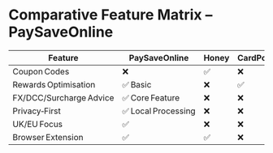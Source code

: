 # Comparative Feature Matrix – PaySaveOnline

| Feature | PaySaveOnline | Honey | CardPointers | Kudos | RateX |
|----------|----------------|-------|---------------|--------|-------|
| Coupon Codes | ❌ | ✅ | ❌ | ❌ | ✅ (occasional) |
| Rewards Optimisation | ✅ Basic | ❌ | ✅ | ✅ | ❌ |
| FX/DCC/Surcharge Advice | ✅ Core Feature | ❌ | ❌ | ❌ | ✅ Partial |
| Privacy‑First | ✅ Local Processing | ❌ | ❌ | ❌ | ❌ |
| UK/EU Focus | ✅ | ❌ | ❌ | ❌ | ✅ Partial |
| Browser Extension | ✅ | ✅ | ❌ | ❌ | ✅ |